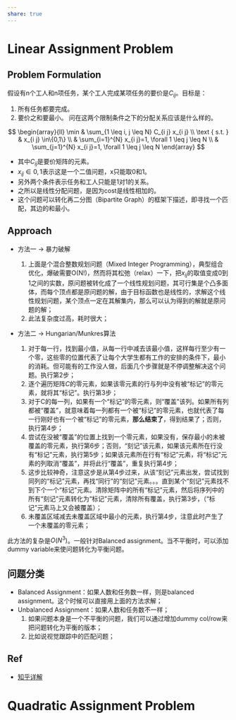 ```yaml
---
share: true
---
```


# Linear Assignment Problem

## Problem Formulation
假设有n个工人和n项任务，某个工人完成某项任务的要价是$C_{ij}$。目标是：
1. 所有任务都要完成。
2. 要价之和要最小。
问在这两个限制条件之下的分配关系应该是什么样的。

$$
\begin{array}{ll}
\min & \sum_{1 \leq i, j \leq N} C_{i j} x_{i j} \\
\text { s.t. } & x_{i j} \in\{0,1\} \\
& \sum_{i=1}^{N} x_{i j}=1, \forall 1 \leq j \leq N \\
& \sum_{j=1}^{N} x_{i j}=1, \forall 1 \leq j \leq N
\end{array}
$$

- 其中$C_{ij}$是要价矩阵的元素。
- $x_{i j} \in {0,1}$表示这是一个二值问题，x只能取0和1。
- 另外两个条件表示任务和工人只能是1对1的关系。
- 之所以是线性分配问题，是因为cost是线性相加的。
- 这个问题可以转化再二分图（Bipartite Graph）的框架下描述，即寻找一个匹配，其边的和最小。

## Approach

- 方法一 → 暴力破解
	1. 上面是个混合整数规划问题（Mixed Integer Programming），典型组合优化，爆破需要O(N!)，然而将其松弛（relax）一下，把$x_{ij}$的取值变成0到1之间的实数，原问题被转化成了一个线性规划问题，其可行集是个凸多面体，而每个顶点都是原问题的解，由于目标函数也是线性的，求解这个线性规划问题，某个顶点一定在其解集内，那么可以认为得到的解就是原问题的解；
	2. 此法复杂度过高，耗时很大；

- 方法二 → Hungarian/Munkres算法
	1. 对于每一行，找到最小值，从每一行中减去该最小值，这样每行至少有一个零，这些零的位置代表了让每个大学生都有工作的安排的条件下，最小的消耗。但可能有的工作没人做，后面几个步骤就是不停调整解决这个问题。执行第2步；
	2. 逐个遍历矩阵$C$的零元素，如果该零元素的行与列中没有被“标记”的零元素，就将其“标记”。执行第3步；
	3. 对于C的每一列，如果有一个“标记”的零元素，则“覆盖”该列。如果所有列都被“覆盖”，就意味着每一列都有一个被“标记”的零元素，也就代表了每一行刚好也有一个被“标记”的零元素，**那么结束了**，得到结果了；否则，执行第4步；
	4. 尝试在没被“覆盖”的位置上找到一个零元素，如果没有，保存最小的未被覆盖的零元素，执行第6步；否则，“刻记”该元素，如果该元素所在行没有“标记”元素，执行第5步；如果该元素所在行有“标记”元素，将“标记”元素的列取消“覆盖”，并将此行“覆盖”，重复执行第4步；
	5. 这步比较神奇，注意这步是从第4步过来，从该“刻记”元素出发，尝试找到同列的“标记”元素，再找“同行”的“刻记”元素。。。直到某个“刻记”元素找不到下个一个“标记”元素。清除矩阵中的所有“标记”元素，然后将序列中的所有“刻记”元素转化为“标记”元素，清除所有覆盖，执行第3步，（“标记”元素马上又会被覆盖）；
	6. 未覆盖区域减去未覆盖区域中最小的元素，执行第4步，注意此时产生了一个未覆盖的零元素；

此方法的复杂是$O(N^3)$。一般针对Balanced assignment。当不平衡时，可以添加dummy variable来使问题转化为平衡问题。

## 问题分类

- Balanced Assignment：如果人数和任务数一样，则是balanced assignment。这个时候可以直接用上面的方法求解；
- Unbalanced Assignment：如果人数和任务数不一样；
	1. 如果问题本身是一个不平衡的问题，我们可以通过增加dummy col/row来把问题转化为平衡的版本；
	2. 比如说视觉跟踪中的匹配问题；

## Ref
- [知乎详解](https://zhuanlan.zhihu.com/p/591631161)

# Quadratic Assignment Problem